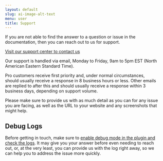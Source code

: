 ```yaml
---
layout: default
slug: ai-image-alt-text
menu: user
title: Support
---
```

If you are not able to find the answer to a question or issue in the documentation, then you can reach out to us for support. 

[Visit our support center to contact us](https://www.wpaiplugins.dev/contact/)

Our support is handled via email, Monday to Friday, 9am to 5pm EST (North American Eastern Standard Time). 

Pro customers receive first priority and, under normal circumstances, should usually receive a response in 8 business hours or less. Other emails are replied to after this and should usually receive a response within 3 business days, depending on support volume.

Please make sure to provide us with as much detail as you can for any issue you are facing, as well as the URL to your website and any screenshots that might help.

## Debug Logs

Before getting in touch, make sure to [enable debug mode in the plugin and check the logs](../settings/logs#debug-logging). It may give you your answer before even needing to reach out, or, at the very least, you can provide us with the log right away, so we can help you to address the issue more quickly.